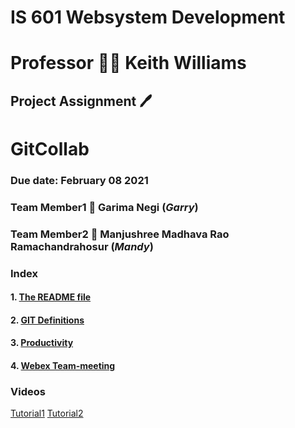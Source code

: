 # IS 601 Websystem Development #
# Professor :teacher: Keith Williams 
## Project Assignment :pen:
# GitCollab
### Due date: February 08 2021
### Team Member1 :handshake: Garima Negi (*Garry*) 
### Team Member2 :handshake: Manjushree Madhava Rao Ramachandrahosur (*Mandy*)
### Index ###
#### 1. [The README file](https://github.com/gn32/GitCollab/blob/main/README.md)
#### 2. [GIT Definitions](https://github.com/gn32/GitCollab/blob/main/GIT%20Flow-%20GIT%20Definitons.docx)
#### 3. [Productivity](https://github.com/gn32/GitCollab/blob/main/Productivity.docx)
#### 4. [Webex Team-meeting](https://github.com/gn32/GitCollab/blob/main/GITCollab%20Webex%20meeting.png)
### Videos ###
[Tutorial1](https://guide.quickscrum.com/git-guide/)
[Tutorial2](https://idratherbewriting.com/learnapidoc/pubapis_github_desktop_client.html)
